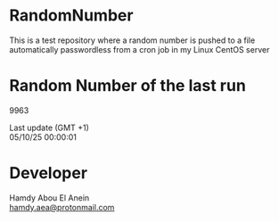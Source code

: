 # RandomNumber    
This is a test repository where a random number is pushed to a file automatically passwordless from a cron job in my Linux CentOS server    
# Random Number of the last run   
9963
      
Last update (GMT +1)    
05/10/25 00:00:01
# Developer    
Hamdy Abou El Anein   
hamdy.aea@protonmail.com
